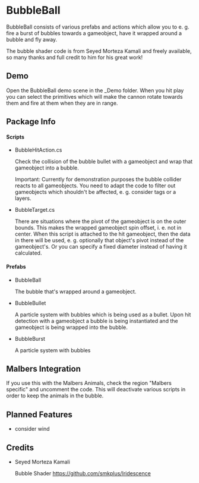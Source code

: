 # BubbleBall

BubbleBall consists of various prefabs and actions which allow you to e. g. fire a burst of bubbles towards a gameobject, have it wrapped around a bubble and fly away.

The bubble shader code is from Seyed Morteza Kamali and freely available, so many thanks and full credit to him for his great work!

## Demo

Open the BubbleBall demo scene in the _Demo folder. When you hit play you can select the primitives which will make the cannon rotate towards them and fire at them when they are in range.


## Package Info

#### Scripts

* BubbleHitAction.cs

  Check the collision of the bubble bullet with a gameobject and wrap that gameobject into a bubble.

  Important: Currently for demonstration purposes the bubble collider reacts to all gameobjects. You need to adapt the code to filter out gameobjects which shouldn't be affected, e. g. consider tags or a layers.

* BubbleTarget.cs

  There are situations where the pivot of the gameobject is on the outer bounds. This makes the wrapped gameobject spin offset, i. e. not in center.
  When this script is attached to the hit gameobject, then the data in there will be used, e. g. optionally that object's pivot instead of the gameobject's. Or you can specify a fixed diameter instead of having it calculated.


#### Prefabs

* BubbleBall

  The bubble that's wrapped around a gameobject.

* BubbleBullet

  A particle system with bubbles which is being used as a bullet. Upon hit detection with a gameobject a bubble is being instantiated and the gameobject is being wrapped into the bubble.

* BubbleBurst

  A particle system with bubbles


## Malbers Integration

If you use this with the Malbers Animals, check the region "Malbers specific" and uncomment the code. This will deactivate various scripts in order to keep the animals in the bubble.

## Planned Features

* consider wind

## Credits

* Seyed Morteza Kamali
  
  Bubble Shader https://github.com/smkplus/Iridescence

 
